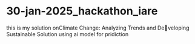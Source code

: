 # 30-jan-2025_hackathon_iare
 this is my solution onClimate Change: Analyzing Trends and Developing Sustainable Solution using ai model for pridiction
